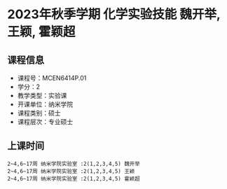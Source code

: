 # 2023年秋季学期 化学实验技能 魏开举, 王颖, 霍颖超






## 课程信息

- 课程号：MCEN6414P.01
- 学分：2
- 教学类型：实验课
- 开课单位：纳米学院
- 课程类别：硕士
- 课程层次：专业硕士

## 上课时间

```
2~4,6~17周 纳米学院实验室 :2(1,2,3,4,5) 魏开举
2~4,6~17周 纳米学院实验室 :2(1,2,3,4,5) 王颖
2~4,6~17周 纳米学院实验室 :2(1,2,3,4,5) 霍颖超
```

